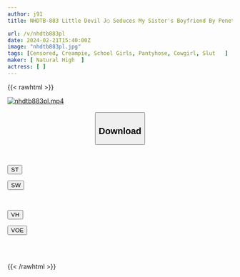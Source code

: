 ```yaml
---
author: j91
title: NHDTB-883 Little Devil J○ Seduces My Sister's Boyfriend By Penetrating Her Black Tights And Makes Him Ejaculate Over And Over Again

url: /v/nhdtb883pl
date: 2024-02-21T15:40:00Z
image: "nhdtb883pl.jpg"
tags: [Censored, Creampie, School Girls, Pantyhose, Cowgirl, Slut	]
maker: [ Natural High  ]
actress: [ ]
---
```



{{< rawhtml >}}

<div class="video" data-videoid="3kX3jVqAMzsdyxL">
    <a href="javascript:;">
        <img src="/v/nhdtb883pl/nhdtb883pl.jpg" width="WIDTH" height="HEIGHT" alt="nhdtb883pl.mp4" loading="lazy">
    </a>
</div>

<script type="text/javascript" src="https://j91.asia/asset/on-demand-st.js"></script>

<br>
  <link rel="stylesheet" href="https://j91.asia/asset/bs5.css">
  
  <center>
  <button class="btn btn-primary" type="button" data-bs-toggle="collapse" data-bs-target=".multi-collapse" aria-expanded="false" aria-controls="multiCollapseExample1 multiCollapseExample2"><h2>Download</h2></button></center>
</p>
<div class="row">
  <div class="col">
    <div class="collapse multi-collapse" id="multiCollapseExample1">
      <div class="card card-body">
	      	      <br>
<div class="buttons">  
<p><a href="https://streamtape.to/v/3kX3jVqAMzsdyxL" target="_blank"><button class="btn-hover color-3"><i class="fa fa-download"></i> ST</button></a></p>
<p><a href="https://cdnwish.com/325ctb7axiq5" target="_blank"><button class="btn-hover color-2"><i class="fa fa-download"></i> SW</button></a></p></div>
    </div>
  </div>
</div>
  <div class="col">
    <div class="collapse multi-collapse" id="multiCollapseExample2">
      <div class="card card-body">
	      <br>
<div class="buttons">
<p><a href="https://vidhidepro.com/f/jq3byfaeewev"><button class="btn-hover color-9"><i class="fa fa-download"></i> VH</button></a></p>
<p><a href="https://voe.sx/s5uojqgaqbk0"><button class="btn-hover color-8"><i class="fa fa-download"></i> VOE</button></a></p></div>
<br><br>
      </div>
    </div>
  </div>
</div>

{{< /rawhtml >}}